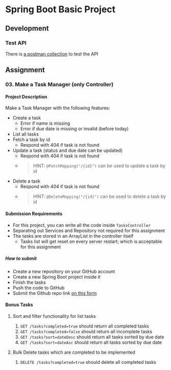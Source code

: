 # Spring Boot Basic Project 

## Development 

### Test API 

There is [a postman collection](./TaskManager.postman_collection.json) to test the API

## Assignment

### 03. Make a Task Manager (only  Controller)

#### Project Description

Make a Task Manager with the following features:

- Create a task
  - Error if name is missing
  - Error if due date is missing or invalid (before today)
- List all tasks
- Fetch a task by id
  - Respond with 404 if task is not found
- Update a task (status and due date can be updated)
  - Respond with 404 if task is not found
  - > HINT: `@PatchMapping("/{id}")` can be used to update a task by id
- Delete a task
  - Respond with 404 if task is not found
  - > HINT: `@DeleteMapping("/{id}")` can be used to delete a task by id

#### Submission Requirements 

- For this project, you can write all the code inside `TasksController`
- Separating out Services and Repository not required for this assignment 
- The tasks are stored in an ArrayList in the controller itself
  - Tasks list will get reset on every server restart; which is acceptable for this assignment

##### How to submit

- Create a new repository on your GitHub account
- Create a new Spring Boot project inside it
- Finish the tasks 
- Push the code to GitHub
- Submit the Github repo link [on this form](https://docs.google.com/forms/d/e/1FAIpQLSfYBoju84gWZNybklLwrqiATCiK_GkJvNIzlk-0A1tGH1rskQ/viewform?usp=sf_link)

#### Bonus Tasks 

1. Sort and filter functionality for list tasks 
   1. `GET /tasks?completed=true` should return all completed tasks
   2. `GET /tasks?completed=false` should return all incomplete tasks
   3. `GET /tasks?sort=dateDesc` should return all tasks sorted by due date
   4. `GET /tasks?sort=dateAsc` should return all tasks sorted by due date

2. Bulk Delete tasks which are completed to be implemented 
   1. `DELETE /tasks?completed=true` should delete all completed tasks